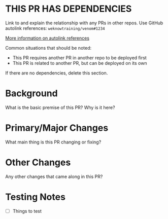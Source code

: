 # THIS PR HAS DEPENDENCIES

Link to and explain the relationship with any PRs in other repos. Use GitHub autolink references: `weknowtraining/venom#1234`

[More information on autolink references](https://docs.github.com/en/free-pro-team@latest/github/writing-on-github/autolinked-references-and-urls)

Common situations that should be noted:

- This PR requires another PR in another repo to be deployed first
- This PR is related to another PR, but can be deployed on its own

If there are no dependencies, delete this section.

# Background

What is the basic premise of this PR? Why is it here?

# Primary/Major Changes

What main thing is this PR changing or fixing?

# Other Changes

Any other changes that came along in this PR?

# Testing Notes

- [ ] Things to test
